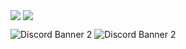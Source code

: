 <p float="left">
  <img align="center" src="https://github-readme-stats.vercel.app/api?username=antja03&show_icons=true&theme=radical&hide_border=true&hide_title=true&count_private=true&hide_rank=true" />
  <img align="center" src="https://github-readme-stats.vercel.app/api/top-langs/?username=antja03&layout=compact&theme=radical&hide_border=true&custom_title=Top%20languages" />
<pa>

![Discord Banner 2](https://discordapp.com/api/guilds/916011420347420732/widget.png?style=banner2)
![Discord Banner 2](https://discordapp.com/api/guilds/398280171578458122/widget.png?style=banner2)
